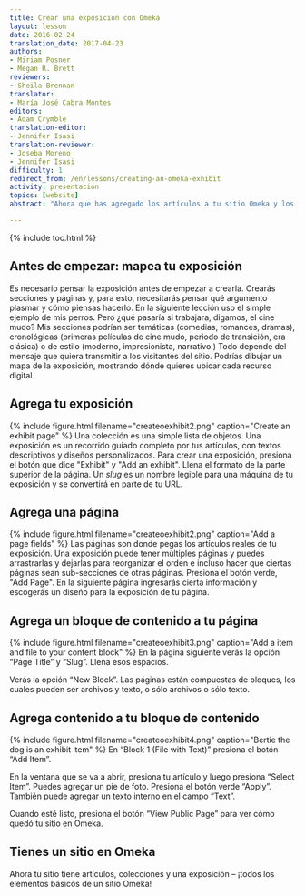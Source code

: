 ```yaml
---
title: Crear una exposición con Omeka
layout: lesson
date: 2016-02-24
translation_date: 2017-04-23
authors:
- Miriam Posner
- Megan R. Brett
reviewers:
- Sheila Brennan
translator:
- María José Cabra Montes
editors:
- Adam Crymble
translation-editor:
- Jennifer Isasi
translation-reviewer:
- Joseba Moreno
- Jennifer Isasi 
difficulty: 1
redirect_from: /en/lessons/creating-an-omeka-exhibit
activity: presentación
topics: [website]
abstract: "Ahora que has agregado los artículos a tu sitio Omeka y los agrupaste por colecciones, estás listo para el paso siguiente: llevar a tus usuarios a un tour guiado por los artículos coleccionados."

---
```


{% include toc.html %}

## Antes de empezar: mapea tu exposición
Es necesario pensar la exposición antes de empezar a crearla. Crearás secciones y páginas y, para esto, necesitarás pensar qué argumento plasmar y cómo piensas hacerlo. En la siguiente lección uso el simple ejemplo de mis perros. Pero ¿qué pasaría si trabajara, digamos, el cine mudo? Mis secciones podrían ser temáticas (comedias, romances, dramas), cronológicas (primeras películas de cine mudo, periodo de transición, era clásica) o de estilo (moderno, impresionista, narrativo.) Todo depende del mensaje que quiera transmitir a los visitantes del sitio. Podrías dibujar un mapa de la exposición, mostrando dónde quieres ubicar cada recurso digital.

## Agrega tu exposición
{% include figure.html filename="createoexhibit2.png" caption="Create an exhibit page" %}
Una colección es una simple lista de objetos. Una exposición es un recorrido guiado completo por tus artículos, con textos descriptivos y diseños personalizados. Para crear una exposición, presiona el botón que dice "Exhibit" y "Add an exhibit". Llena el formato de la parte superior de la página. Un _slug_ es un nombre legible para una máquina de tu exposición y se convertirá en parte de tu URL.

## Agrega una página
{% include figure.html filename="createoexhibit2.png" caption="Add a page fields" %}
Las páginas son donde pegas los artículos reales de tu exposición. Una exposición puede tener múltiples páginas y puedes arrastrarlas y dejarlas para reorganizar el orden e incluso hacer que ciertas páginas sean sub-secciones de otras páginas.
Presiona el botón verde, "Add Page". En la siguiente página ingresarás cierta información y escogerás un diseño para la exposición de tu página.

## Agrega un bloque de contenido a tu página
{% include figure.html filename="createoexhibit3.png" caption="Add a item and file to your content block" %}
En la página siguiente verás la opción “Page Title” y “Slug”. Llena esos espacios.

Verás la opción “New Block”. Las páginas están compuestas de bloques, los cuales pueden ser archivos y texto, o sólo archivos o sólo texto.

## Agrega contenido a tu bloque de contenido
{% include figure.html filename="createoexhibit4.png" caption="Bertie the dog is an exhibit item" %}
En “Block 1 (File with Text)” presiona el botón “Add Item”.

En la ventana que se va a abrir, presiona tu artículo y luego presiona “Select Item”. Puedes agregar un pie de foto. Presiona el botón verde “Apply”. También puede agregar un texto interno en el campo “Text”.

Cuando esté listo, presiona el botón “View Public Page” para ver cómo quedó tu sitio en Omeka.

## Tienes un sitio en Omeka
Ahora tu sitio tiene artículos, colecciones y una exposición – ¡todos los elementos básicos de un sitio Omeka!
